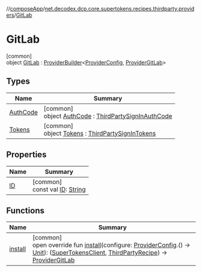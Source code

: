 //[composeApp](../../../index.md)/[net.decodex.dcp.core.supertokens.recipes.thirdparty.providers](../index.md)/[GitLab](index.md)

# GitLab

[common]\
object [GitLab](index.md) : [ProviderBuilder](../../net.decodex.dcp.core.supertokens.recipes.thirdparty/-provider-builder/index.md)&lt;[ProviderConfig](../../net.decodex.dcp.core.supertokens.recipes.thirdparty/-provider-config/index.md), [ProviderGitLab](../-provider-git-lab/index.md)&gt;

## Types

| Name | Summary |
|---|---|
| [AuthCode](-auth-code/index.md) | [common]<br>object [AuthCode](-auth-code/index.md) : [ThirdPartySignInAuthCode](../../net.decodex.dcp.core.supertokens.recipes.thirdparty/-third-party-sign-in-auth-code/index.md) |
| [Tokens](-tokens/index.md) | [common]<br>object [Tokens](-tokens/index.md) : [ThirdPartySignInTokens](../../net.decodex.dcp.core.supertokens.recipes.thirdparty/-third-party-sign-in-tokens/index.md) |

## Properties

| Name | Summary |
|---|---|
| [ID](-i-d.md) | [common]<br>const val [ID](-i-d.md): [String](https://kotlinlang.org/api/latest/jvm/stdlib/kotlin/-string/index.html) |

## Functions

| Name | Summary |
|---|---|
| [install](install.md) | [common]<br>open override fun [install](install.md)(configure: [ProviderConfig](../../net.decodex.dcp.core.supertokens.recipes.thirdparty/-provider-config/index.md).() -&gt; [Unit](https://kotlinlang.org/api/latest/jvm/stdlib/kotlin/-unit/index.html)): ([SuperTokensClient](../../net.decodex.dcp.core.supertokens/-super-tokens-client/index.md), [ThirdPartyRecipe](../../net.decodex.dcp.core.supertokens.recipes.thirdparty/-third-party-recipe/index.md)) -&gt; [ProviderGitLab](../-provider-git-lab/index.md) |
